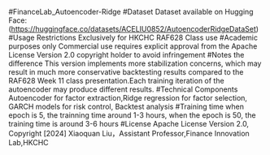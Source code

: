 #FinanceLab_Autoencoder-Ridge
#Dataset
Dataset available on Hugging Face:
(https://huggingface.co/datasets/ACELIU0852/AutoencoderRidgeDataSet)
#Usage Restrictions
Exclusively for HKCHC RAF628 Class use
#Academic purposes only
Commercial use requires explicit approval from the Apache License Version 2.0 copyright holder to avoid infringement
#Notes the difference
This version implements more stabilization concerns, which may result in much more conservative backtesting results compared to the RAF628 Week 11 class presentation.Each training iteration of the autoencoder may produce different results.
#Technical Components
Autoencoder for factor extraction,Ridge regression for factor selection, GARCH models for risk control, Backtest analysis
#Training time
when epoch is 5, the trainning time around 1-3 hours, when the epoch is 50, the training time is around 3-6 hours
#License
Apache License Version 2.0, Copyright [2024] Xiaoquan Liu，Assistant Professor,Finance Innovation Lab,HKCHC
